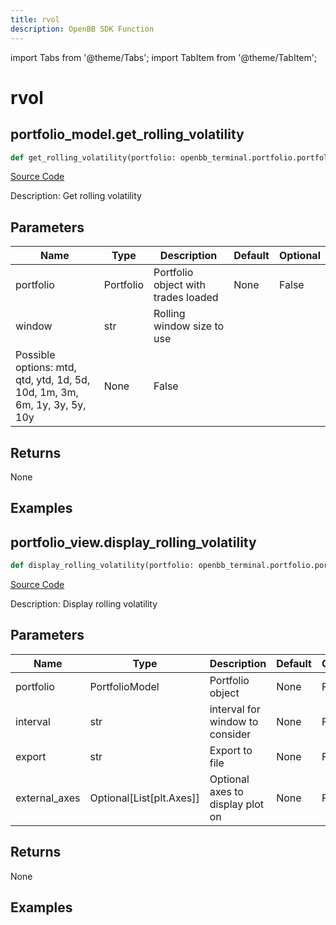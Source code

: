 ```yaml
---
title: rvol
description: OpenBB SDK Function
---
```


import Tabs from '@theme/Tabs';
import TabItem from '@theme/TabItem';

# rvol

<Tabs>
<TabItem value="model" label="Model" default>

## portfolio_model.get_rolling_volatility

```python title='openbb_terminal/portfolio/portfolio_model.py'
def get_rolling_volatility(portfolio: openbb_terminal.portfolio.portfolio_model.PortfolioModel, window: str) -> DataFrame:
```
[Source Code](https://github.com/OpenBB-finance/OpenBBTerminal/tree/main/openbb_terminal/portfolio/portfolio_model.py#L1440)

Description: Get rolling volatility

## Parameters

| Name | Type | Description | Default | Optional |
| ---- | ---- | ----------- | ------- | -------- |
| portfolio | Portfolio | Portfolio object with trades loaded | None | False |
| window | str | Rolling window size to use
Possible options: mtd, qtd, ytd, 1d, 5d, 10d, 1m, 3m, 6m, 1y, 3y, 5y, 10y | None | False |

## Returns

None

## Examples



</TabItem>
<TabItem value="view" label="View">

## portfolio_view.display_rolling_volatility

```python title='openbb_terminal/portfolio/portfolio_view.py'
def display_rolling_volatility(portfolio: openbb_terminal.portfolio.portfolio_model.PortfolioModel, window: str, export: str, external_axes: Union[List[matplotlib.axes._axes.Axes], NoneType]) -> None:
```
[Source Code](https://github.com/OpenBB-finance/OpenBBTerminal/tree/main/openbb_terminal/portfolio/portfolio_view.py#L787)

Description: Display rolling volatility

## Parameters

| Name | Type | Description | Default | Optional |
| ---- | ---- | ----------- | ------- | -------- |
| portfolio | PortfolioModel | Portfolio object | None | False |
| interval | str | interval for window to consider | None | False |
| export | str | Export to file | None | False |
| external_axes | Optional[List[plt.Axes]] | Optional axes to display plot on | None | False |

## Returns

None

## Examples



</TabItem>
</Tabs>